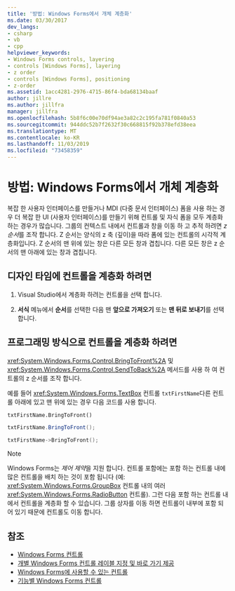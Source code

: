 ```yaml
---
title: '방법: Windows Forms에서 개체 계층화'
ms.date: 03/30/2017
dev_langs:
- csharp
- vb
- cpp
helpviewer_keywords:
- Windows Forms controls, layering
- controls [Windows Forms], layering
- z order
- controls [Windows Forms], positioning
- z-order
ms.assetid: 1acc4281-2976-4715-86f4-bda68134baaf
author: jillre
ms.author: jillfra
manager: jillfra
ms.openlocfilehash: 5b8f6c00e70df94ae3a82c2c195fa781f0840a53
ms.sourcegitcommit: 944ddc52b7f2632f30c668815f92b378efd38eea
ms.translationtype: MT
ms.contentlocale: ko-KR
ms.lasthandoff: 11/03/2019
ms.locfileid: "73458359"
---
```

# <a name="how-to-layer-objects-on-windows-forms"></a>방법: Windows Forms에서 개체 계층화

복잡 한 사용자 인터페이스를 만들거나 MDI (다중 문서 인터페이스) 폼을 사용 하는 경우 더 복잡 한 UI (사용자 인터페이스)를 만들기 위해 컨트롤 및 자식 폼을 모두 계층화 하는 경우가 많습니다. 그룹의 컨텍스트 내에서 컨트롤과 창을 이동 하 고 추적 하려면 *z 순서*를 조작 합니다. Z 순서는 양식의 z 축 (깊이)을 따라 폼에 있는 컨트롤의 시각적 계층화입니다. Z 순서의 맨 위에 있는 창은 다른 모든 창과 겹칩니다. 다른 모든 창은 z 순서의 맨 아래에 있는 창과 겹칩니다.

## <a name="to-layer-controls-at-design-time"></a>디자인 타임에 컨트롤을 계층화 하려면

1. Visual Studio에서 계층화 하려는 컨트롤을 선택 합니다.

2. **서식** 메뉴에서 **순서**를 선택한 다음 맨 **앞으로 가져오기** 또는 **맨 뒤로 보내기**를 선택 합니다.

## <a name="to-layer-controls-programmatically"></a>프로그래밍 방식으로 컨트롤을 계층화 하려면

<xref:System.Windows.Forms.Control.BringToFront%2A> 및 <xref:System.Windows.Forms.Control.SendToBack%2A> 메서드를 사용 하 여 컨트롤의 z 순서를 조작 합니다.

예를 들어 <xref:System.Windows.Forms.TextBox> 컨트롤 `txtFirstName`다른 컨트롤 아래에 있고 맨 위에 있는 경우 다음 코드를 사용 합니다.

```vb
txtFirstName.BringToFront()
```

```csharp
txtFirstName.BringToFront();
```

```cpp
txtFirstName->BringToFront();
```

> [!NOTE]
> Windows Forms는 *제어 제약*을 지원 합니다. 컨트롤 포함에는 포함 하는 컨트롤 내에 많은 컨트롤을 배치 하는 것이 포함 됩니다 (예: <xref:System.Windows.Forms.GroupBox> 컨트롤 내의 여러 <xref:System.Windows.Forms.RadioButton> 컨트롤). 그런 다음 포함 하는 컨트롤 내에서 컨트롤을 계층화 할 수 있습니다. 그룹 상자를 이동 하면 컨트롤이 내부에 포함 되어 있기 때문에 컨트롤도 이동 합니다.

## <a name="see-also"></a>참조

- [Windows Forms 컨트롤](index.md)
- [개별 Windows Forms 컨트롤 레이블 지정 및 바로 가기 제공](labeling-individual-windows-forms-controls-and-providing-shortcuts-to-them.md)
- [Windows Forms에 사용할 수 있는 컨트롤](controls-to-use-on-windows-forms.md)
- [기능별 Windows Forms 컨트롤](windows-forms-controls-by-function.md)
